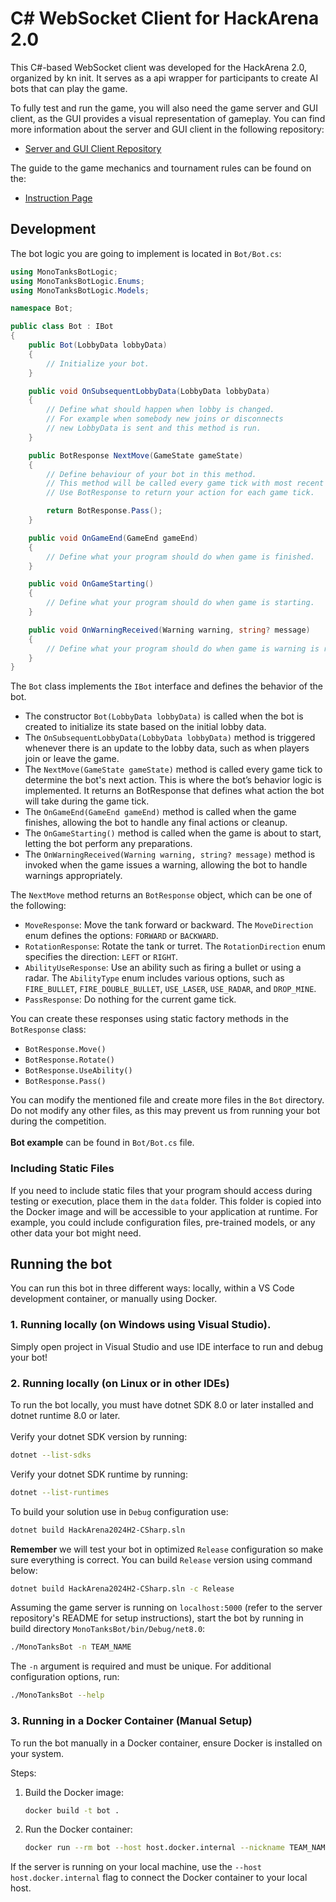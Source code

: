 # C# WebSocket Client for HackArena 2.0

This C#-based WebSocket client was developed for the HackArena 2.0, organized
by kn init. It serves as a api wrapper for participants to create AI bots that
can play the game.

To fully test and run the game, you will also need the game server and GUI
client, as the GUI provides a visual representation of gameplay. You can find
more information about the server and GUI client in the following repository:

- [Server and GUI Client Repository](https://github.com/INIT-SGGW/HackArena2.0-MonoTanks)

The guide to the game mechanics and tournament rules can be found on the:
- [Instruction Page](https://hackarena.pl/Assets/Game/HackArena%202.0%20-%20instrukcja.pdf)

## Development

The bot logic you are going to implement is located in
`Bot/Bot.cs`:

```C#
using MonoTanksBotLogic;
using MonoTanksBotLogic.Enums;
using MonoTanksBotLogic.Models;

namespace Bot;

public class Bot : IBot
{
    public Bot(LobbyData lobbyData)
    {
        // Initialize your bot. 
    }

    public void OnSubsequentLobbyData(LobbyData lobbyData)
    {
        // Define what should happen when lobby is changed.
        // For example when somebody new joins or disconnects
        // new LobbyData is sent and this method is run.
    }

    public BotResponse NextMove(GameState gameState)
    {
        // Define behaviour of your bot in this method. 
        // This method will be called every game tick with most recent game state.
        // Use BotResponse to return your action for each game tick.

        return BotResponse.Pass();
    }

    public void OnGameEnd(GameEnd gameEnd)
    {
        // Define what your program should do when game is finished.
    }

    public void OnGameStarting()
    {
        // Define what your program should do when game is starting.
    }

    public void OnWarningReceived(Warning warning, string? message)
    {
        // Define what your program should do when game is warning is recieved.
    }
}
```


The `Bot` class implements the `IBot` interface and defines the behavior of the bot.
 - The constructor `Bot(LobbyData lobbyData)` is called when the bot is created to initialize its state based on the initial lobby data.
 - The `OnSubsequentLobbyData(LobbyData lobbyData)` method is triggered whenever there is an update to the lobby data, such as when players join or leave the game.
 - The `NextMove(GameState gameState)` method is called every game tick to determine the bot's next action. This is where the bot’s behavior logic is implemented. It returns an BotResponse that defines what action the bot will take during the game tick.
 - The `OnGameEnd(GameEnd gameEnd)` method is called when the game finishes, allowing the bot to handle any final actions or cleanup.
 - The `OnGameStarting()` method is called when the game is about to start, letting the bot perform any preparations.
 - The `OnWarningReceived(Warning warning, string? message)` method is invoked when the game issues a warning, allowing the bot to handle warnings appropriately.

The `NextMove` method returns an `BotResponse` object, which can be one of the following:
 - `MoveResponse`: Move the tank forward or backward. The `MoveDirection` enum defines the options: `FORWARD` or `BACKWARD`.
 - `RotationResponse`: Rotate the tank or turret. The `RotationDirection` enum specifies the direction: `LEFT` or `RIGHT`.
 - `AbilityUseResponse`: Use an ability such as firing a bullet or using a radar. The `AbilityType` enum includes various options, such as `FIRE_BULLET`, `FIRE_DOUBLE_BULLET`, `USE_LASER`, `USE_RADAR`, and `DROP_MINE`.
 - `PassResponse`: Do nothing for the current game tick.

You can create these responses using static factory methods in the `BotResponse` class:
 - `BotResponse.Move()`
 - `BotResponse.Rotate()`
 - `BotResponse.UseAbility()`
 - `BotResponse.Pass()`

You can modify the mentioned file and create more files in the
`Bot` directory. Do not
modify any other files, as this may prevent us from running your bot during
the competition.<br><br>
**Bot example** can be found in `Bot/Bot.cs` file.
### Including Static Files

If you need to include static files that your program should access during
testing or execution, place them in the `data` folder. This folder is copied
into the Docker image and will be accessible to your application at runtime.
For example, you could include configuration files, pre-trained models, or any
other data your bot might need.

## Running the bot

You can run this bot in three different ways: locally, within a VS Code
development container, or manually using Docker.

### 1. Running locally (on Windows using Visual Studio).
Simply open project in Visual Studio and use IDE interface to run and debug your bot!

### 2. Running locally (on Linux or in other IDEs)

To run the bot locally, you must have dotnet SDK 8.0 or later installed and dotnet runtime 8.0 or later. <br><br>
Verify your dotnet SDK version by running:
```sh
dotnet --list-sdks
```
Verify your dotnet SDK runtime by running:
```sh
dotnet --list-runtimes
```

To build your solution use in `Debug` configuration use:
```sh
dotnet build HackArena2024H2-CSharp.sln
```
**Remember** we will test your bot in optimized `Release` configuration so make sure everything is correct. You can build `Release` version using command below:
```sh
dotnet build HackArena2024H2-CSharp.sln -c Release
```

Assuming the game server is running on `localhost:5000` (refer to the server
repository's README for setup instructions), start the bot by running in build directory `MonoTanksBot/bin/Debug/net8.0`:

```sh
./MonoTanksBot -n TEAM_NAME
```

The `-n` argument is required and must be unique. For additional
configuration options, run:

```sh
./MonoTanksBot --help
```

### 3. Running in a Docker Container (Manual Setup)

To run the bot manually in a Docker container, ensure Docker is installed on
your system.

Steps:

1. Build the Docker image:
   ```sh
   docker build -t bot .
   ```
2. Run the Docker container:
   ```sh
   docker run --rm bot --host host.docker.internal --nickname TEAM_NAME
   ```

If the server is running on your local machine, use the
`--host host.docker.internal` flag to connect the Docker container to your local
host.
